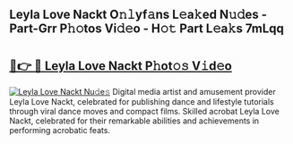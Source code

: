 ## Leyla Love Nackt O𝚗𝚕yf𝚊ns L𝚎a𝚔ed N𝚞𝚍es - Part-Grr P𝚑𝚘tos Vi𝚍𝚎o - H𝚘𝚝 Part L𝚎a𝚔s 7mLqq

# <h2><a href="http://kf48ln.oniu.top/?m=Leyla+Love+Nackt">🔗👉 🔴 Leyla Love Nackt P𝚑ot𝚘𝚜 V𝚒d𝚎o</a></h2>

[![Leyla Love Nackt Nu𝚍e𝚜](https://i.imgur.com/0qMVB7G.gif)](http://kf48ln.oniu.top/?m=Leyla+Love+Nackt)
Digital media artist and amusement provider Leyla Love Nackt, celebrated for publishing dance and lifestyle tutorials through viral dance moves and compact films. Skilled acrobat Leyla Love Nackt, celebrated for their remarkable abilities and achievements in performing acrobatic feats.  
